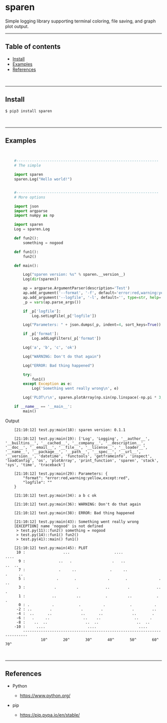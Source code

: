 
# sparen

Simple logging library supporting terminal coloring, file saving,
and graph plot output.

---------------------------------------------------------------------
## Table of contents

* [Install](#install)
* [Examples](#examples)
* [References](#references)

&nbsp;

---------------------------------------------------------------------
## Install

    $ pip3 install sparen

&nbsp;


---------------------------------------------------------------------
## Examples

``` Python


    #----------------------------------------------------------------
    # The simple

    import sparen
    sparen.Log("Hello world!")


    #----------------------------------------------------------------
    # More options

    import json
    import argparse
    import numpy as np

    import sparen
    Log = sparen.Log

    def fun2():
        something = nogood

    def fun1():
        fun2()

    def main():

        Log("sparen version: %s" % sparen.__version__)
        Log(dir(sparen))

        ap = argparse.ArgumentParser(description='Test')
        ap.add_argument('--format', '-f', default='error:red,warning:yellow,except:red', type=str, help='Log format')
        ap.add_argument('--logfile', '-l', default='', type=str, help='Log file')
        _p = vars(ap.parse_args())

        if _p['logfile']:
            Log.setLogFile(_p['logfile'])

        Log("Parameters: " + json.dumps(_p, indent=4, sort_keys=True))

        if _p['format']:
            Log.addLogFilters(_p['format'])

        Log('a', 'b', 'c', 'ok')

        Log("WARNING: Don't do that again")

        Log("ERROR: Bad thing happened")

        try:
            fun1()
        except Exception as e:
            Log('Something went really wrong\n', e)

        Log('PLOT\r\n', sparen.plotArray(np.sin(np.linspace(-np.pi * 3, np.pi * 3, 200)) * 10))

    if __name__ == '__main__':
        main()

```

Output

```
    [21:10:12] test.py:main(18): sparen version: 0.1.1

    [21:10:12] test.py:main(19): ['Log', 'Logging', '__author__', '__builtins__', '__cached__', '__company__', '__description__', '__doc__', '__email__', '__file__', '__license__', '__loader__', '__name__', '__package__', '__path__', '__spec__', '__url__', '__version__', 'datetime', 'functools', 'getframeinfo', 'inspect', 'loadConfig', 'os', 'plotArray', 'print_function', 'sparen', 'stack', 'sys', 'time', 'traceback']

    [21:10:12] test.py:main(29): Parameters: {
        "format": "error:red,warning:yellow,except:red",
        "logfile": ""
    }

    [21:10:12] test.py:main(34): a b c ok

    [21:10:12] test.py:main(36): WARNING: Don't do that again

    [21:10:12] test.py:main(38): ERROR: Bad thing happened

    [21:10:12] test.py:main(43): Something went really wrong
    [EXCEPTION] name 'nogood' is not defined
     > test.py(11)::fun2() something = nogood
     > test.py(14)::fun1() fun2()
     > test.py(41)::main() fun1()

    [21:10:12] test.py:main(45): PLOT
     10 :                 ...                    ....                   ....
      9 :               ..   .                  .   ..                 ..  ..
      7 :               .     ..               .     ..               .     ..
      5 :              .       .              .       .              .       ..
      3 :             .         .            ..        .            ..        .
      1 :            ..         ..           .         ..           .          .
      0 : .          .           .          .           .          .
     -2 : ..        .             .        .             .        ..
     -4 :  ..      ..             ..      ..             ..       .
     -6 :   .     ..               ..    ..               ..     .
     -8 :    ..  ..                 ..  ..                 ..  ..
    -10 :     ....                   ....                   ....
        ------------------------------------------------------------------------
                10^       20^       30^       40^       50^       60^       70^

```

&nbsp;


---------------------------------------------------------------------
## References

- Python
    - https://www.python.org/

- pip
    - https://pip.pypa.io/en/stable/

